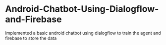 # Android-Chatbot-Using-Dialogflow-and-Firebase
Implemented a basic android chatbot using dialogflow to train the agent and firebase to store the data
